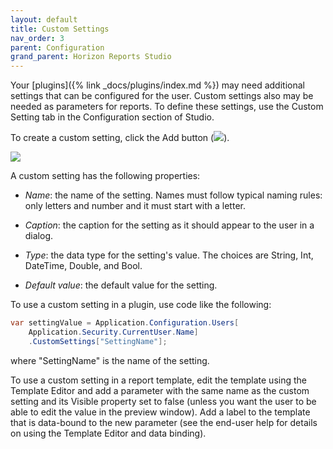 ```yaml
---
layout: default
title: Custom Settings
nav_order: 3
parent: Configuration
grand_parent: Horizon Reports Studio
---
```


Your [plugins]({% link _docs/plugins/index.md %}) may need additional settings that can be configured for the user. Custom settings also may be needed as parameters for reports. To define these settings, use the Custom Setting tab in the Configuration section of Studio.

To create a custom setting, click the Add button (![](images\addbutton.png)).

![](images/CUSTOMSETTINGS.PNG)

A custom setting has the following properties:

* *Name*: the name of the setting. Names must follow typical naming rules: only letters and number and it must start with a letter.

* *Caption*: the caption for the setting as it should appear to the user in a dialog.

* *Type*: the data type for the setting's value. The choices are String, Int, DateTime, Double, and Bool.

* *Default value*: the default value for the setting.

To use a custom setting in a plugin, use code like the following:

```csharp
var settingValue = Application.Configuration.Users[
    Application.Security.CurrentUser.Name]
    .CustomSettings["SettingName"];
```

where "SettingName" is the name of the setting.

To use a custom setting in a report template, edit the template using the Template Editor and add a parameter with the same name as the custom setting and its Visible property set to false (unless you want the user to be able to edit the value in the preview window). Add a label to the template that is data-bound to the new parameter (see the end-user help for details on using the Template Editor and data binding).